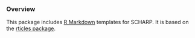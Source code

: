 ### Overview

This package includes [R Markdown](http://rmarkdown.rstudio.com) templates for SCHARP. It is based on the [rticles package](https://github.com/rstudio/rticles).


